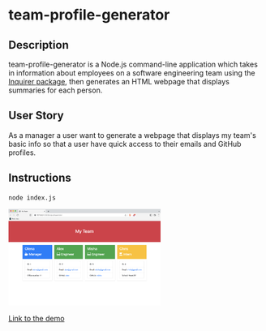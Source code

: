 # team-profile-generator

## Description

team-profile-generator is a Node.js command-line application which takes in information about employees on a software engineering team using the [Inquirer package](https://www.npmjs.com/package/inquirer), then generates an HTML webpage that displays summaries for each person. 

## User Story

As a manager a user want to generate a webpage that displays my team's basic info so that a user have quick access to their emails and GitHub profiles.

## Instructions

```bash
node index.js
```

<p float="center">
<img src="./assets/screenshot1.png"  width="300"/>
</p>

<a href="" > Link to the demo </a>